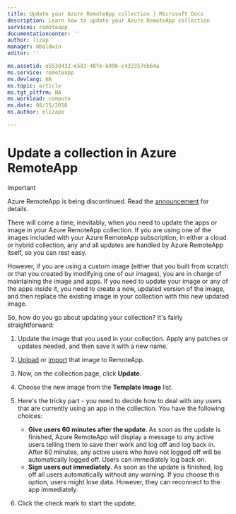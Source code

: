 ```yaml
---
title: Update your Azure RemoteApp collection | Microsoft Docs
description: Learn how to update your Azure RemoteApp collection
services: remoteapp
documentationcenter: ''
author: lizap
manager: mbaldwin
editor: ''

ms.assetid: e553d432-e581-48fe-b996-c432357eb64a
ms.service: remoteapp
ms.devlang: NA
ms.topic: article
ms.tgt_pltfrm: NA
ms.workload: compute
ms.date: 08/15/2016
ms.author: elizapo

---
```

# Update a collection in Azure RemoteApp
> [!IMPORTANT]
> Azure RemoteApp is being discontinued. Read the [announcement](https://go.microsoft.com/fwlink/?linkid=821148) for details.
> 
> 

There will come a time, inevitably, when you need to update the apps or image in your Azure RemoteApp collection. If you are using one of the images included with your Azure RemoteApp subscription, in either a cloud or hybrid collection, any and all updates are handled by Azure RemoteApp itself, so you can rest easy.

However, if you are using a custom image (either that you built from scratch or that you created by modifying one of our images), you are in charge of maintaining the image and apps. If you need to update your image or any of the apps inside it, you need to create a new, updated version of the image, and then replace the existing image in your collection with this new updated image.

So, how do you go about updating your collection? It's fairly straightforward:

1. Update the image that you used in your collection. Apply any patches or updates needed, and then save it with a new name.
2. [Upload](remoteapp-uploadimage.md) or [import](remoteapp-image-on-azurevm.md) that image to RemoteApp.
3. Now, on the collection page, click **Update**.
4. Choose the new image from the **Template Image** list.
5. Here's the tricky part - you need to decide how to deal with any users that are currently using an app in the collection. You have the following choices:
   
   * **Give users 60 minutes after the update**. As soon as the update is finished, Azure RemoteApp will display a message to any active users telling them to save their work and log off and log back in. After 60 minutes, any active users who have not logged off will be automatically logged off. Users can immediately log back on.
   * **Sign users out immediately**. As soon as the update is finished, log off all users automatically without any warning. If you choose this option, users might lose data. However, they can reconnect to the app immediately.
6. Click the check mark to start the update.

